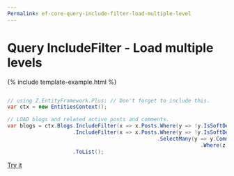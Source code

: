 ```yaml
---
Permalink: ef-core-query-include-filter-load-multiple-level
---
```


# Query IncludeFilter - Load multiple levels

{% include template-example.html %} 
```csharp

// using Z.EntityFramework.Plus; // Don't forget to include this.
var ctx = new EntitiesContext();

// LOAD blogs and related active posts and comments.
var blogs = ctx.Blogs.IncludeFilter(x => x.Posts.Where(y => !y.IsSoftDeleted))
                     .IncludeFilter(x => x.Posts.Where(y => !y.IsSoftDeleted)
                                                .SelectMany(y => y.Comments
                                                              .Where(z => !z.IsSoftDeleted)))
                     .ToList();

```
[Try it](https://dotnetfiddle.net/SK934m)
